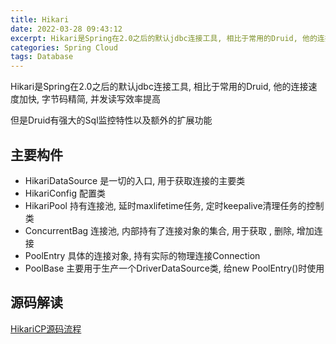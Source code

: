 ```yaml
---
title: Hikari
date: 2022-03-28 09:43:12
excerpt: Hikari是Spring在2.0之后的默认jdbc连接工具, 相比于常用的Druid, 他的连接速度加快, 字节码精简, 并发读写效率提高。
categories: Spring Cloud
tags: Database
---
```


Hikari是Spring在2.0之后的默认jdbc连接工具, 相比于常用的Druid, 他的连接速度加快, 字节码精简, 并发读写效率提高

但是Druid有强大的Sql监控特性以及额外的扩展功能

## 主要构件

- HikariDataSource
是一切的入口, 用于获取连接的主要类
- HikariConfig
配置类
- HikariPool
持有连接池, 延时maxlifetime任务, 定时keepalive清理任务的控制类
- ConcurrentBag
连接池, 内部持有了连接对象的集合, 用于获取 , 删除, 增加连接
- PoolEntry
具体的连接对象, 持有实际的物理连接Connection
- PoolBase
主要用于生产一个DriverDataSource类, 给new PoolEntry()时使用

## 源码解读

[HikariCP源码流程](https://juejin.cn/post/6986812265357901860)



